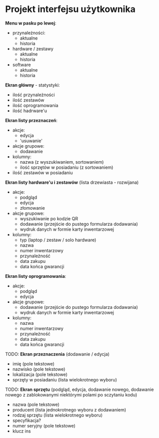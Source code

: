 # Projekt interfejsu użytkownika

**Menu w pasku po lewej**:
- przynależności:
  - aktualne
  - historia
- hardware / zestawy
  - aktualne
  - historia
- software
  - aktualne
  - historia

**Ekran główny** - statystyki:
- ilość przynależności
- ilość zestawów
- ilość oprogramowania
- ilość hadrware'u

**Ekran listy przeznaczeń**:
- akcje:
  - edycja
  - 'usuwanie'
- akcje grupowe:
  - dodawanie
- kolumny:
  - nazwa (z wyszukiwaniem, sortowaniem)
  - ilość sprzętów w posiadaniu (z sortowaniem)
- ilość zestawów w posiadaniu

**Ekran listy hardware'u i zestawów** (lista drzewiasta - rozwijana)
- akcje:
  - podgląd
  - edycja
  - złomowanie
- akcje grupowe:
  - wyszukiwanie po kodzie QR
  - dodawanie (przejście do pustego formularza dodawania)
  - wydruk danych w formie karty inwentarzowej
- kolumny:
  - typ (laptop / zestaw / solo hardware)
  - nazwa
  - numer inwentarzowy
  - przynależność
  - data zakupu
  - data końca gwarancji

**Ekran listy oprogramowania**:
- akcje:
  - podgląd
  - edycja
- akcje grupowe:
  - dodawanie (przejście do pustego formularza dodawania)
  - wydruk danych w formie karty inwentarzowej
- kolumny:
  - nazwa
  - numer inwentarzowy
  - przynależność
  - data zakupu
  - data końca gwarancji

TODO: **Ekran przeznaczenia** (dodawanie / edycja)
  - imię (pole tekstowe)
  - nazwisko (pole tekstowe)
  - lokalizacja (pole tekstowe)
  - sprzęty w posiadaniu (lista wielokrotnego wyboru)

TODO: **Ekran sprzętu** (podgląd, edycja, dodawanie nowego, dodawanie nowego z zablokowanymi niektórymi polami po sczytaniu kodu)
  - nazwa (pole tekstowe)
  - producent (lista jednokrotnego wyboru z dodawaniem)
  - rodzaj sprzętu (lista wielokrotnego wyboru)
  - specyfikacja?
  - numer seryjny (pole tekstowe)
  - klucz ins